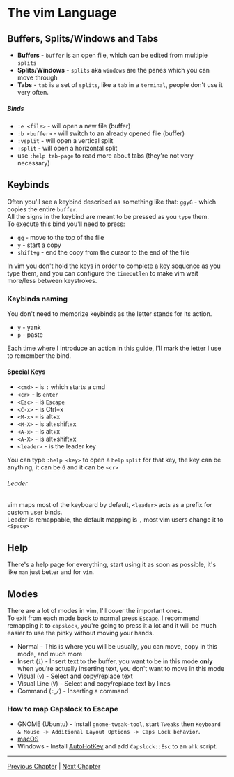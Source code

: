 # The vim Language

## Buffers, Splits/Windows and Tabs
* **Buffers** - `buffer` is an open file, which can be edited from multiple `splits`
* **Splits/Windows** - `splits` aka `windows` are the panes which you can move through
* **Tabs** - `tab` is a set of `splits`, like a `tab` in a `terminal`, people don't use it very often.

##### Binds
* `:e <file>` - will open a new file (buffer) 
* `:b <buffer>` - will switch to an already opened file (buffer)
* `:vsplit` - will open a vertical split
* `:split` - will open a horizontal split
* use `:help tab-page` to read more about tabs (they're not very necessary)

## Keybinds
Often you'll see a keybind described as something like that: `ggyG` - which copies the entire `buffer`. \
All the signs in the keybind are meant to be pressed as you `type` them. \
To execute this bind you'll need to press:
* `gg` - move to the top of the file
* `y` - start a copy
* `shift+g` - end the copy from the cursor to the end of the file

In vim you don't hold the keys in order to complete a key sequence as you type them, and you can configure the `timeoutlen` to make vim wait more/less between keystrokes.

### Keybinds naming
You don't need to memorize keybinds as the letter stands for its action.
* `y` - yank
* `p` - paste

Each time where I introduce an action in this guide, I'll mark the letter I use to remember the bind.

#### Special Keys
* `<cmd>` - is `:` which starts a cmd
* `<cr>` - is `enter`
* `<Esc>` - is `Escape`
* `<C-x>` - is Ctrl+x
* `<M-x>` - is alt+x
* `<M-X>` - is alt+shift+x
* `<A-x>` - is alt+x
* `<A-X>` - is alt+shift+x
* `<leader>` - is the leader key

You can type `:help <key>` to open a `help` `split` for that key, the key can be anything, it can be `G` and it can be `<cr>`

###### Leader
vim maps most of the keyboard by default, `<leader>` acts as a prefix for custom user binds. \
Leader is remappable, the default mapping is `,` most vim users change it to `<Space>`

## Help
There's a help page for everything, start using it as soon as possible, it's like `man` just better and for `vim`.

## Modes
There are a lot of modes in vim, I'll cover the important ones. \
To exit from each mode back to normal press `Escape`. I recommend remapping it to `capslock`, you're going to press it a lot and it will be much easier to use the pinky without moving your hands.

* Normal - This is where you will be usually, you can move, copy in this mode, and much more
* Insert (`i`) - Insert text to the buffer, you want to be in this mode **only** when you're actually inserting text, you don't want to move in this mode
* Visual (`v`) - Select and copy/replace text
* Visual Line (`V`) - Select and copy/replace text by lines
* Command (`:`,`/`) - Inserting a command

### How to map Capslock to Escape
* GNOME (Ubuntu) - Install `gnome-tweak-tool`, start `Tweaks` then `Keyboard & Mouse -> Additional Layout Options -> Caps Lock behavior`.
* [macOS](https://vim.fandom.com/wiki/Map_caps_lock_to_escape_in_macOS)
* Windows - Install [AutoHotKey](https://www.autohotkey.com/) and add `Capslock::Esc` to an `ahk` script.

---

[Previous Chapter](00-why-should-i-learn.md) | [Next Chapter](./02-basic-config.md)
